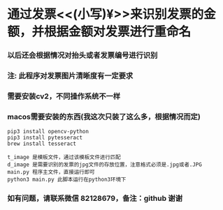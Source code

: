 # 通过发票<<(小写)¥>>来识别发票的金额，并根据金额对发票进行重命名
### 以后还会根据情况对抬头或者发票编号进行识别
### 注: 此程序对发票图片清晰度有一定要求

### 需要安装cv2，不同操作系统不一样
### macos需要安装的东西(我这次只装了这么多，根据情况而定)
```
pip3 install opencv-python
pip3 install pytesseract
brew install tesseract
```
```
t_image 是模板文件，通过该模板文件进行匹配
d_image 是需要识别的发票的jpg文件的存放位置，注意格式必须是.jpg或者.JPG
main.py 程序主文件，直接运行即可
python3 main.py 此脚本运行在python3环境下
```
### 如有问题，请联系微信 82128679，备注：github 谢谢
